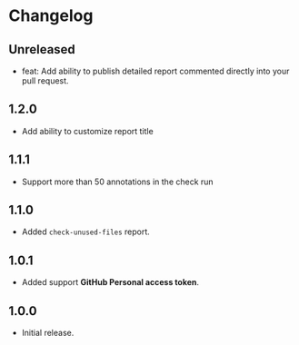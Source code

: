 # Changelog

## Unreleased

* feat: Add ability to publish detailed report commented directly into your pull request.

## 1.2.0

* Add ability to customize report title

## 1.1.1

* Support more than 50 annotations in the check run

## 1.1.0

* Added `check-unused-files` report.

## 1.0.1

* Added support **GitHub Personal access token**.

## 1.0.0

* Initial release.
